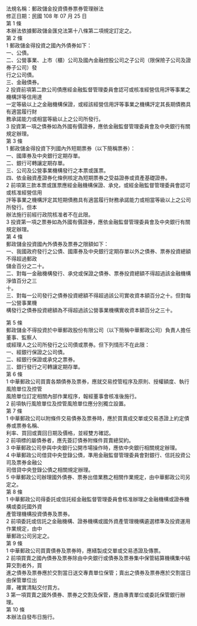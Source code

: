 法規名稱：郵政儲金投資債券票券管理辦法  
修正日期：民國 108 年 07 月 25 日  
第 1 條  
本辦法依據郵政儲金匯兌法第十八條第二項規定訂定之。  
第 2 條  
1 郵政儲金得投資之國內外債券如下：  
一、公債。  
二、公營事業、上市（櫃）公司及國內金融控股公司之子公司（限保險子公司及證券子公司）發  
行之公司債。  
三、金融債券。  
2 投資前項第二款公司債應經金融監督管理委員會認可或核准經營信用評等事業之機構評等信用達  
一定等級以上之金融機構保證，或經該經營信用評等事業之機構評定其長期債務具有適當履行財  
務承諾能力或相當等級以上之公司所發行。  
3 投資第一項之債券如為外國有價證券，應依金融監督管理委員會及中央銀行有關規定辦理。  
第 3 條  
1 郵政儲金得投資下列國內外短期票券（以下簡稱票券）：  
一、國庫券及中央銀行定期存單。  
二、銀行可轉讓定期存單。  
三、公司及公營事業機構發行之本票或匯票。  
四、依金融資產證券化條例核定為短期票券之受益證券或資產基礎證券。  
2 前項第三款本票或匯票應經金融機構保證、承兌，或經金融監督管理委員會認可或核准經營信用  
評等事業之機構評定其短期債務具有適當履行財務承諾能力或相當等級以上之公司所發行。但本  
辦法施行前經行政院核准者不在此限。  
3 投資第一項之票券如為外國有價證券，應依金融監督管理委員會及中央銀行有關規定辦理。  
第 4 條  
郵政儲金投資國內外債券及票券之限額如下：  
一、我國政府發行之公債、國庫券及中央銀行定期存單以外之債券、票券投資總額不得超過郵政  
儲金百分之二十。  
二、對每一金融機構發行、承兌或保證之債券、票券投資總額不得超過該金融機構淨值百分之三  
十。  
三、對每一公司發行之債券投資總額不得超過該公司實收資本額百分之十。但對每一公營事業機  
構發行之債券投資總額為不得超過該公營事業機構實收資本額百分之三十。  


第 5 條  
郵政儲金不得投資於中華郵政股份有限公司（以下簡稱中華郵政公司）負責人擔任董事、監察人  
或經理人之公司所發行之公司債或票券。但下列情形不在此限：  
一、經銀行保證之公司債。  
二、經銀行保證或承兌之票券。  
三、銀行發行之可轉讓定期存單。  
第 6 條  
1 中華郵政公司買賣各類債券及票券，應就交易控管程序及原則、授權額度、執行風險單位及控管  
風險單位訂定相關內部作業程序，報經董事會核准後施行。  
2 前項執行風險單位及控管風險單位應分別獨立設置。  
第 7 條  
1 中華郵政公司以附條件交易債券及票券時，應於買賣成交單或交易憑證上約定債券或票券名稱、  
利率、買回或賣回日期及價格，並經雙方確認。  
2 前項標的屬債券者，應先簽訂債券附條件買賣總契約。  
3 中華郵政公司參與中央銀行公開市場操作時，應依中央銀行相關規定辦理。  
4 中華郵政公司借貸中央登錄公債，準用金融監督管理委員會對銀行、信託投資公司及票券金融公  
司借貸中央登錄公債之相關規定辦理。  
5 中華郵政公司辦理國外債券、票券出借業務之相關作業規定，由中華郵政公司另定之。  
第 8 條  
1 中華郵政公司得委託或信託經金融監督管理委員會核准辦理之金融機構或證券機構或委託國外資  
產管理機構投資債券及票券。  
2 前項委託或信託之金融機構、證券機構或國外資產管理機構遴選標準及投資運用作業規定，由中  
華郵政公司另定之。  
第 9 條  
1 中華郵政公司買賣債券及票券時，應繕製成交單或交易憑證及傳票。  
2 前項買賣之國內債券及票券除由中央銀行或債券及票券集中保管結算機構集中結算交割者外，買  
進之債券及票券應於交割當日送交專責單位保管；賣出之債券及票券應於交割當日由保管單位出  
庫，確實清點交付買方。  
3 第一項買賣之國外債券、票券之交割及保管，應由專責單位或委託保管銀行辦理。  
第 10 條  
本辦法自發布日施行。  


